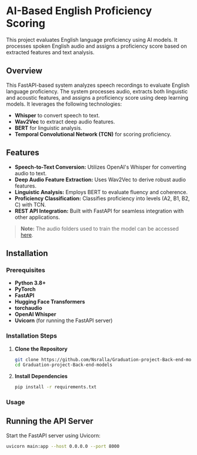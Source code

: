 # AI-Based English Proficiency Scoring

This project evaluates English language proficiency using AI models. It processes spoken English audio and assigns a proficiency score based on extracted features and text analysis.

## Overview

This FastAPI-based system analyzes speech recordings to evaluate English language proficiency. The system processes audio, extracts both linguistic and acoustic features, and assigns a proficiency score using deep learning models. It leverages the following technologies:

- **Whisper** to convert speech to text.
- **Wav2Vec** to extract deep audio features.
- **BERT** for linguistic analysis.
- **Temporal Convolutional Network (TCN)** for scoring proficiency.

## Features

- **Speech-to-Text Conversion:** Utilizes OpenAI's Whisper for converting audio to text.
- **Deep Audio Feature Extraction:** Uses Wav2Vec to derive robust audio features.
- **Linguistic Analysis:** Employs BERT to evaluate fluency and coherence.
- **Proficiency Classification:** Classifies proficiency into levels (A2, B1, B2, C) with TCN.
- **REST API Integration:** Built with FastAPI for seamless integration with other applications.

> **Note:** The audio folders used to train the model can be accessed [here](https://drive.google.com/drive/folders/1vY07U0pDacUAGAMRv7tPXqVbiCULFTs_).

## Installation

### Prerequisites

- **Python 3.8+**
- **PyTorch**
- **FastAPI**
- **Hugging Face Transformers**
- **torchaudio**
- **OpenAI Whisper**
- **Uvicorn** (for running the FastAPI server)

### Installation Steps

1. **Clone the Repository**

   ```bash
   git clone https://github.com/Nsralla/Graduation-project-Back-end-models.git
   cd Graduation-project-Back-end-models


2. **Install Dependencies**
   ```bash
   pip install -r requirements.txt
### Usage
## Running the API Server
Start the FastAPI server using Uvicorn:
```bash
uvicorn main:app --host 0.0.0.0 --port 8000

